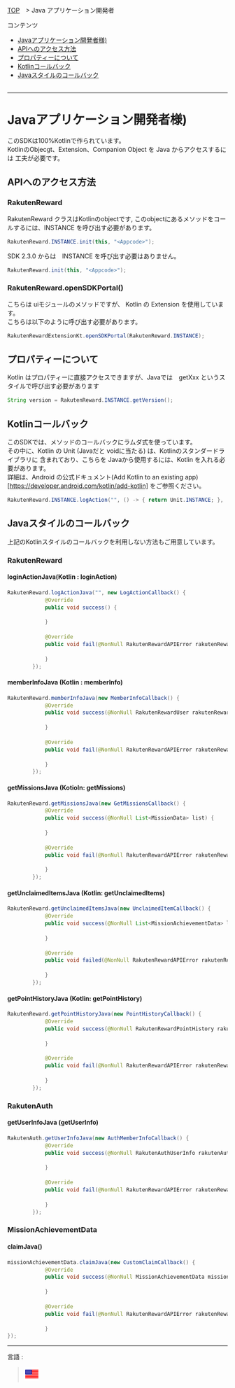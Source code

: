 [TOP](../README.md#top)　> Java アプリケーション開発者

コンテンツ
* [Javaアプリケーション開発者様)](#Javaアプリケーション開発者様)<br>
* [APIへのアクセス方法](#APIへのアクセス方法)<br>
* [プロパティーについて](#プロパティーについて)<br/>
* [Kotlinコールバック](#Kotlinコールバック)<br/>
* [Javaスタイルのコールバック](#Javaスタイルのコールバック)<br><br>

---
# Javaアプリケーション開発者様)
このSDKは100%Kotlinで作られています。<br/>
KotlinのObjecgt、Extension、Companion Object を Java からアクセスするには
工夫が必要です。<br/>

## APIへのアクセス方法
### RakutenReward
RakutenReward クラスはKotlinのobjectです, このobjectにあるメソッドをコールするには、INSTANCE を呼び出す必要があります。
```java
RakutenReward.INSTANCE.init(this, "<Appcode>");
```
SDK 2.3.0 からは　INSTANCE を呼び出す必要はありません。
```java
RakutenReward.init(this, "<Appcode>");
```

### RakutenReward.openSDKPortal()
こちらは uiモジュールのメソッドですが、 Kotlin の Extension を使用しています。<br/>
こちらは以下のように呼び出す必要があります。<br/>

```java
RakutenRewardExtensionKt.openSDKPortal(RakutenReward.INSTANCE);
```

## プロパティーについて

Kotlin はプロパティーに直接アクセスできますが、Javaでは　getXxx というスタイルで呼び出す必要があります<br/>

```java
String version = RakutenReward.INSTANCE.getVersion();
```

## Kotlinコールバック
このSDKでは、メソッドのコールバックにラムダ式を使っています。</br>
その中に、Kotlin の Unit (Javaだと voidに当たる) は、Kotlinのスタンダードライブラリに
含まれており、こちらを Javaから使用するには、Kotlin を入れる必要があります。<br/>
詳細は、Android の公式ドキュメント(Add Kotlin to an existing app)[https://developer.android.com/kotlin/add-kotlin] をご参照ください。<br/>

```java
RakutenReward.INSTANCE.logAction("", () -> { return Unit.INSTANCE; }, (RakutenRewardAPIError e) -> { return Unit.INSTANCE; });
```

## Javaスタイルのコールバック
上記のKotlinスタイルのコールバックを利用しない方法もご用意しています。<br/>

### RakutenReward
#### loginActionJava(Kotlin : loginAction)
```java
RakutenReward.logActionJava("", new LogActionCallback() {
            @Override
            public void success() {
                
            }

            @Override
            public void fail(@NonNull RakutenRewardAPIError rakutenRewardAPIError) {

            }
        });
```

#### memberInfoJava (Kotlin : memberInfo)
```java
RakutenReward.memberInfoJava(new MemberInfoCallback() {
            @Override
            public void success(@NonNull RakutenRewardUser rakutenRewardUser) {
                
            }

            @Override
            public void fail(@NonNull RakutenRewardAPIError rakutenRewardAPIError) {

            }
        });
```


#### getMissionsJava (Kotioln: getMissions)
```java
RakutenReward.getMissionsJava(new GetMissionsCallback() {
            @Override
            public void success(@NonNull List<MissionData> list) {
                
            }

            @Override
            public void fail(@NonNull RakutenRewardAPIError rakutenRewardAPIError) {

            }
        });
```

#### getUnclaimedItemsJava (Kotlin: getUnclaimedItems)
```java
RakutenReward.getUnclaimedItemsJava(new UnclaimedItemCallback() {
            @Override
            public void success(@NonNull List<MissionAchievementData> list) {
                
            }

            @Override
            public void failed(@NonNull RakutenRewardAPIError rakutenRewardAPIError) {

            }
        });
```

#### getPointHistoryJava (Kotlin: getPointHistory)
```java
RakutenReward.getPointHistoryJava(new PointHistoryCallback() {
            @Override
            public void success(@NonNull RakutenRewardPointHistory rakutenRewardPointHistory) {

            }

            @Override
            public void fail(@NonNull RakutenRewardAPIError rakutenRewardAPIError) {

            }
        });
```

### RakutenAuth
#### getUserInfoJava (getUserInfo)
```java
RakutenAuth.getUserInfoJava(new AuthMemberInfoCallback() {
            @Override
            public void success(@NonNull RakutenAuthUserInfo rakutenAuthUserInfo) {
                
            }

            @Override
            public void fail(@NonNull RakutenRewardAPIError rakutenRewardAPIError) {

            }
        });
```

### MissionAchievementData
#### claimJava()
```java
missionAchievementData.claimJava(new CustomClaimCallback() {
            @Override
            public void success(@NonNull MissionAchievementData missionData) {
                
            }

            @Override
            public void fail(@NonNull RakutenRewardAPIError rakutenRewardAPIError) {

            }    
});
```

---
言語 :
> [![en](../../lang/en.png)](../../java/README.md)